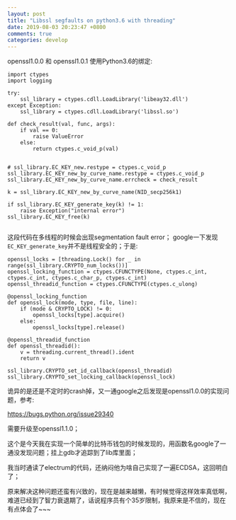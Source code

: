 ```yaml
---
layout: post
title: "Libssl segfaults on python3.6 with threading"
date: 2019-08-03 20:23:47 +0800
comments: true
categories: develop
---
```


openssl1.0.0 和 openssl1.0.1 使用Python3.6的绑定:

<!-- more -->


```
import ctypes
import logging

try:
    ssl_library = ctypes.cdll.LoadLibrary('libeay32.dll')
except Exception:
    ssl_library = ctypes.cdll.LoadLibrary('libssl.so')

def check_result(val, func, args):
    if val == 0:
        raise ValueError
    else:
        return ctypes.c_void_p(val)


# ssl_library.EC_KEY_new.restype = ctypes.c_void_p
ssl_library.EC_KEY_new_by_curve_name.restype = ctypes.c_void_p
ssl_library.EC_KEY_new_by_curve_name.errcheck = check_result

k = ssl_library.EC_KEY_new_by_curve_name(NID_secp256k1)

if ssl_library.EC_KEY_generate_key(k) != 1:
    raise Exception("internal error")
ssl_library.EC_KEY_free(k)


```

这段代码在多线程的时候会出现segmentation fault error； google一下发现`EC_KEY_generate_key`并不是线程安全的；于是:


```
openssl_locks = [threading.Lock() for _ in range(ssl_library.CRYPTO_num_locks())]
openssl_locking_function = ctypes.CFUNCTYPE(None, ctypes.c_int, ctypes.c_int, ctypes.c_char_p, ctypes.c_int)
openssl_threadid_function = ctypes.CFUNCTYPE(ctypes.c_ulong)

@openssl_locking_function
def openssl_lock(mode, type, file, line):
    if (mode & CRYPTO_LOCK) != 0:
        openssl_locks[type].acquire()
    else:
        openssl_locks[type].release()

@openssl_threadid_function
def openssl_threadid():
    v = threading.current_thread().ident
    return v

ssl_library.CRYPTO_set_id_callback(openssl_threadid)
ssl_library.CRYPTO_set_locking_callback(openssl_lock)

```


诡异的是还是不定时的crash掉，又一通google之后发现是openssl1.0.0的实现问题，参考:

https://bugs.python.org/issue29340

需要升级至openssl1.1.0；

这个是今天我在实现一个简单的比特币钱包的时候发现的，用函数名google了一通没发现问题；挂上gdb才追踪到了lib库里面；

我当时通读了electrum的代码，还纳闷他为啥自己实现了一遍ECDSA，这回明白了；

原来解决这种问题还蛮有兴致的，现在是越来越懒，有时候觉得这样效率真低啊，难道已经到了智力衰退期了，话说程序员有个35岁限制，我原来是不信的，现在有点体会了~~~
